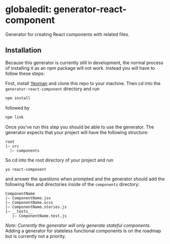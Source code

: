 # globaledit: generator-react-component
Generator for creating React components with related files.

## Installation

Because this generator is currently still in development, the normal process of installing it as an npm package will not work. Instead you will have to follow these steps:

First, install [Yeoman](http://yeoman.io) and clone this repo to your machine. Then cd into the `generator-react-component` directory and run
```bash
npm install
```
followed by
```bash
npm link
```

Once you've run this step you should be able to use the generator. The generator expects that your project will have the following structure:

```
root
|— src
  |— components
```
So cd into the root directory of your project and run

```bash
yo react-component
```
and answer the questions when prompted and the generator should add the following files and directories inside of the `components` directory:
```
ComponentName
|— ComponentName.jsx
|— ComponentName.scss
|— ComponentName.stories.js
|— __tests__
   |— ComponentName.test.js
```
*Note: Currently the generator will only generate stateful components.* Adding a generator for stateless functional components is on the roadmap but is currently not a priority.

